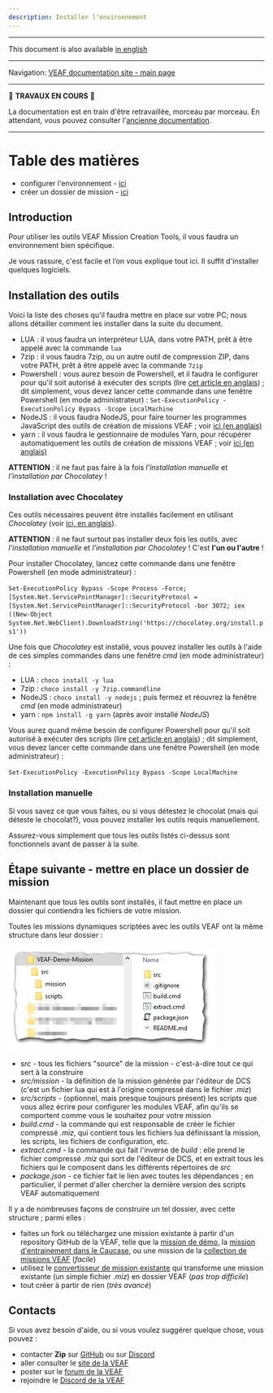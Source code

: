 ```yaml
---
description: Installer l'environnement
---
```


-----------------------------

This document is also available [in english](index.md)

-----------------------------

Navigation: [VEAF documentation site - main page](../index.md)

-----------------------------

🚧 **TRAVAUX EN COURS** 🚧

La documentation est en train d'être retravaillée, morceau par morceau. 
En attendant, vous pouvez consulter l'[ancienne documentation](https://github.com/VEAF/VEAF-Mission-Creation-Tools/blob/master/old_documentation/_index.md).

-----------------------------

# Table des matières

- configurer l'environnement - [ici](#prerequisites)
- créer un dossier de mission - [ici](#next-step---setup-a-mission-folder)

## Introduction

Pour utiliser les outils VEAF Mission Creation Tools, il vous faudra un environnement bien spécifique.

Je vous rassure, c'est facile et l’on vous explique tout ici. Il suffit d'installer quelques logiciels.


## Installation des outils


Voici la liste des choses qu'il faudra mettre en place sur votre PC; nous allons détailler comment les installer dans la suite du document.

- LUA : il vous faudra un interpréteur LUA, dans votre PATH, prêt à être appelé avec la commande `lua`
- 7zip : il vous faudra 7zip, ou un autre outil de compression ZIP, dans votre PATH, prêt à être appelé avec la commande `7zip`
- Powershell : vous aurez besoin de Powershell, et il faudra le configurer pour qu'il soit autorisé à exécuter des scripts (lire [cet article en anglais](https://docs.microsoft.com/en-us/powershell/module/microsoft.powershell.security/set-executionpolicy?view=powershell-7.1)) ; dit simplement, vous devez lancer cette commande dans une fenêtre Powershell (en mode administrateur) : `Set-ExecutionPolicy -ExecutionPolicy Bypass -Scope LocalMachine`
- NodeJS : il vous faudra NodeJS, pour faire tourner les programmes JavaScript des outils de création de missions VEAF ; voir [ici (en anglais)](https://nodejs.org/en/)
- yarn : il vous faudra le gestionnaire de modules Yarn, pour récupérer automatiquement les outils de création de missions VEAF ; voir [ici (en anglais)](https://yarnpkg.com/)

**ATTENTION** : il ne faut pas faire à la fois *l'installation manuelle* et *l'installation par Chocolatey* !

### Installation avec Chocolatey

Ces outils nécessaires peuvent être installés facilement en utilisant *Chocolatey* (voir [ici, en anglais](https://chocolatey.org/)).

**ATTENTION** : il ne faut surtout pas installer deux fois les outils, avec *l'installation manuelle* et *l'installation par Chocolatey* ! C'est **l'un ou l'autre** !

Pour installer Chocolatey, lancez cette commande dans une fenêtre Powershell (en mode administrateur) :

`Set-ExecutionPolicy Bypass -Scope Process -Force; [System.Net.ServicePointManager]::SecurityProtocol = [System.Net.ServicePointManager]::SecurityProtocol -bor 3072; iex ((New-Object System.Net.WebClient).DownloadString('https://chocolatey.org/install.ps1'))`

Une fois que *Chocolatey* est installé, vous pouvez installer les outils à l'aide de ces simples commandes dans une fenêtre *cmd* (en mode administrateur) :

- LUA : `choco install -y lua`
- 7zip : `choco install -y 7zip.commandline`
- NodeJS : `choco install -y nodejs` ; puis fermez et réouvrez la fenêtre *cmd* (en mode administrateur)
- yarn : `npm install -g yarn` (après avoir installé *NodeJS*)

Vous aurez quand même besoin de configurer Powershell pour qu'il soit autorisé à exécuter des scripts (lire [cet article en anglais](https://docs.microsoft.com/en-us/powershell/module/microsoft.powershell.security/set-executionpolicy?view=powershell-7.1)) ; dit simplement, vous devez lancer cette commande dans une fenêtre Powershell (en mode administrateur) : 

`Set-ExecutionPolicy -ExecutionPolicy Bypass -Scope LocalMachine`

### Installation manuelle

Si vous savez ce que vous faites, ou si vous détestez le chocolat (mais qui déteste le chocolat?), vous pouvez installer les outils requis manuellement.

Assurez-vous simplement que tous les outils listés ci-dessus sont fonctionnels avant de passer à la suite.

## Étape suivante - mettre en place un dossier de mission

Maintenant que tous les outils sont installés, il faut mettre en place un dossier qui contiendra les fichiers de votre mission.

Toutes les missions dynamiques scriptées avec les outils VEAF ont la même structure dans leur dossier :

![demo-mission-structure]

* *src* - tous les fichiers "source" de la mission - c'est-à-dire tout ce qui sert à la construire
* *src/mission* - la définition de la mission générée par l'éditeur de DCS (c'est un fichier lua qui est à l'origine compressé dans le fichier *.miz*)
* *src/scripts* - (optionnel, mais presque toujours présent) les scripts que vous allez écrire pour configurer les modules VEAF, afin qu'ils se comportent comme vous le souhaitez pour votre mission
* *build.cmd* - la commande qui est responsable de créer le fichier compressé *.miz*, qui contient tous les fichiers lua définissant la mission, les scripts, les fichiers de configuration, etc.
* *extract.cmd* - la commande qui fait l'inverse de *build* : elle prend le fichier compressé *.miz* qui sort de l'éditeur de DCS, et en extrait tous les fichiers qui le composent dans les différents répertoires de *src*
* *package.json* - ce fichier fait le lien avec toutes les dépendances ; en particulier, il permet d'aller chercher la dernière version des scripts VEAF automatiquement

Il y a de nombreuses façons de construire un tel dossier, avec cette structure ; parmi elles :

* faites un fork ou téléchargez une mission existante à partir d'un repository GitHub de la VEAF, telle que la [mission de démo][VEAF-demo-mission-repository], la [mission d'entrainement dans le Caucase][VEAF-Open-Training-Mission-repository], ou une mission de la [collection de missions VEAF][VEAF-Multiplayer-Missions-repository] (*facile*)
* utilisez le [convertisseur de mission existante][VEAF-mission-converter-repository] qui transforme une mission existante (un simple fichier *.miz*) en dossier VEAF (*pas trop difficile*)
* tout créer à partir de rien (*très avancé*)

## Contacts

Si vous avez besoin d'aide, ou si vous voulez suggérer quelque chose, vous pouvez :

* contacter **Zip** sur [GitHub][Zip on Github] ou sur [Discord][Zip on Discord]
* aller consulter le [site de la VEAF][VEAF website]
* poster sur le [forum de la VEAF][VEAF forum]
* rejoindre le [Discord de la VEAF][VEAF Discord]


[Badge-Discord]: https://img.shields.io/discord/471061487662792715?label=VEAF%20Discord&style=for-the-badge
[VEAF-logo]: ../images/logo.png?raw=true
[VEAF Discord]: https://www.veaf.org/discord
[Zip on Github]: https://github.com/davidp57
[Zip on Discord]: https://discordapp.com/users/421317390807203850
[VEAF website]: https://www.veaf.org
[VEAF forum]: https://www.veaf.org/forum

[VEAF-Mission-Creation-Tools-repository]: https://github.com/VEAF/VEAF-Mission-Creation-Tools
[VEAF-mission-converter-repository]:https://github.com/VEAF/VEAF-mission-converter
[VEAF-demo-mission-repository]: https://github.com/VEAF/VEAF-Demo-Mission
[VEAF-Open-Training-Mission-repository]: https://github.com/VEAF/VEAF-Open-Training-Mission
[VEAF-Multiplayer-Missions-repository]: https://github.com/VEAF/VEAF-Multiplayer-Missions

[demo-mission-structure]: ../images/demo-mission-structure.png
